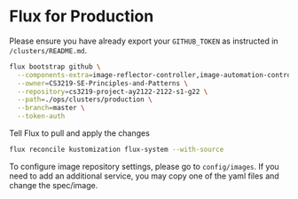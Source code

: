 # Flux for Production

Please ensure you have already export your `GITHUB_TOKEN` as instructed in `/clusters/README.md`.

```bash
flux bootstrap github \
  --components-extra=image-reflector-controller,image-automation-controller \
  --owner=CS3219-SE-Principles-and-Patterns \
  --repository=cs3219-project-ay2122-2122-s1-g22 \
  --path=./ops/clusters/production \
  --branch=master \
  --token-auth
```

Tell Flux to pull and apply the changes
```bash
flux reconcile kustomization flux-system --with-source
```

To configure image repository settings, please go to `config/images`.
If you need to add an additional service, you may copy one of the yaml files and change the spec/image.